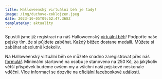 ```yaml
---
title: Halloweenský virtuální běh je tady!
image: /img/duchove-coklojzen.jpeg
date: 2023-10-05T09:52:47.368Z
templateKey: aktuality
---
```

S﻿pustili jsme již registraci na náš Halloweenský [virtuální běh](https://doggoland.cz/blog/virtu%C3%A1ln%C3%AD-b%C4%9Bh-pro-doggoland-z-s/)! Podpořte naše pejsky tím, že si půjdete zaběhat. Každý běžec dostane medaili. Můžete si zaběhat absolutně kdekoliv.

N﻿a Halloweenský virtuální běh se můžete snadno zaregistrovat přes náš [formulář](https://forms.gle/iT8e98TL8ECigrsK9). Minimální startovné na osobu je stanoveno na 250 Kč, za jakýkoliv větší příspěvek budeme ovšem my a všichni naši pejskové neskonale vděčni. Více informací se dozvíte na [oficiální facebookové události](https://www.facebook.com/events/1550232449137922/).
